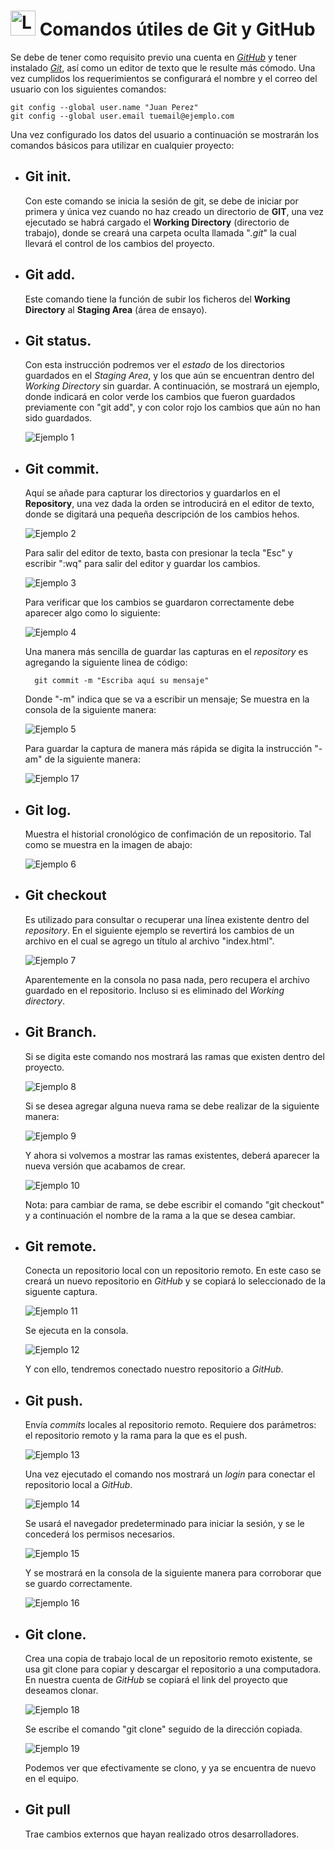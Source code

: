 # <img src="image/logo-git.png" alt="Logo Git" width="40px"> Comandos útiles de Git y GitHub

Se debe de tener como requisito previo una cuenta en *[GitHub](https://github.com/)* y tener instalado *[Git](https://git-scm.com/download/win)*, así como un editor de texto que le resulte más cómodo. Una vez cumplidos los requerimientos se configurará el nombre y el correo del usuario con los siguientes comandos:

    git config --global user.name "Juan Perez"
    git config --global user.email tuemail@ejemplo.com

Una vez configurado los datos del usuario a continuación se mostrarán los comandos básicos para utilizar en cualquier proyecto: 

* ## Git **init**.

    Con este comando se inicia la sesión de git, se debe de iniciar por primera y única vez cuando no haz creado un directorio de **GIT**, una vez ejecutado se habrá cargado el **Working Directory** (directorio de trabajo), donde se creará una carpeta oculta llamada "*.git*" la cual llevará el control de los cambios del proyecto.

* ## Git **add**.

    Este comando tiene la función de subir los ficheros del **Working Directory** al **Staging Area** (área de ensayo).

* ## Git **status**.
    
    Con esta instrucción podremos ver el *estado* de los directorios guardados en el *Staging Area*, y los que aún se encuentran dentro del *Working Directory* sin guardar. A continuación, se mostrará un ejemplo, donde indicará en color verde los cambios que fueron guardados previamente con "git add", y con color rojo los cambios que aún no han sido guardados.

    ![Ejemplo 1](image/ejemplo01.png)

* ## Git **commit**.

    Aquí se añade para capturar los directorios y guardarlos en el **Repository**, una vez dada la orden se introducirá en el editor de texto, donde se digitará una pequeña descripción de los cambios hehos.

    ![Ejemplo 2](image/ejemplo02.png)

    Para salir del editor de texto, basta con presionar la tecla "Esc" y escribir ":wq" para salir del editor y guardar los cambios.

    ![Ejemplo 3](image/ejemplo03.png)

    Para verificar que los cambios se guardaron correctamente debe aparecer algo como lo siguiente:

    ![Ejemplo 4](image/ejemplo04.png)

    Una manera más sencilla de guardar las capturas en el *repository* es agregando la siguiente linea de código:

        git commit -m "Escriba aquí su mensaje"
    
    Donde "-m" indica que se va a escribir un mensaje; Se muestra en la consola de la siguiente manera:

    ![Ejemplo 5](image/ejemplo05.png)

    Para guardar la captura de manera más rápida se digita la instrucción "-am" de la siguiente manera:

    ![Ejemplo 17](image/ejemplo17.png)

* ## Git **log**.
    
    Muestra el historial cronológico de confimación de un repositorio. Tal como se muestra en la imagen de abajo:
    
    ![Ejemplo 6](image/ejemplo06.png)

* ## Git **checkout**
    
    Es utilizado para  consultar o recuperar una línea existente dentro del *repository*. En el siguiente ejemplo se revertirá los cambios de un archivo en el cual se agrego un título al archivo "index.html".
    
    ![Ejemplo 7](image/ejemplo07.png)

    Aparentemente en la consola no pasa nada, pero recupera el archivo guardado en el repositorio. Incluso si es eliminado del *Working directory*.
    
* ## Git **Branch**.

    Si se digita este comando nos mostrará las ramas que existen dentro del proyecto.

    ![Ejemplo 8](image/ejemplo08.png)

    Si se desea agregar alguna nueva rama se debe realizar de la siguiente manera:

    ![Ejemplo 9](image/ejemplo09.png)

    Y ahora si volvemos a mostrar las ramas existentes, deberá aparecer la nueva versión que acabamos de crear.

    ![Ejemplo 10](image/ejemplo10.png)

    Nota: para cambiar de rama, se debe escribir el comando "git checkout" y a continuación el nombre de la rama a la que se desea cambiar.

* ## Git **remote**.

    Conecta un repositorio local con un repositorio remoto. En este caso se creará un nuevo repositorio en *GitHub* y se copiará lo seleccionado de la siguente captura.

    ![Ejemplo 11](image/ejemplo11.png)

    Se ejecuta en la consola.

    ![Ejemplo 12](image/ejemplo12.png)

    Y con ello, tendremos conectado nuestro repositorio a *GitHub*.

* ## Git **push**.

    Envía *commits* locales al repositorio remoto. Requiere dos parámetros: el repositorio remoto y la rama para la que es el push.

    ![Ejemplo 13](image/ejemplo13.png)

    Una vez ejecutado el comando nos mostrará un *login* para conectar el repositorio local a *GitHub*.

    ![Ejemplo 14](image/ejemplo14.png)

    Se usará el navegador predeterminado para iniciar la sesión, y se le concederá los permisos necesarios.

    ![Ejemplo 15](image/ejemplo15.png)

    Y se mostrará en la consola de la siguiente manera para corroborar que se guardo correctamente.

    ![Ejemplo 16](image/ejemplo16.png)

* ## Git **clone**.

    Crea una copia de trabajo local de un repositorio remoto existente, se usa git clone para copiar y descargar el repositorio a una computadora.
    En nuestra cuenta de *GitHub* se copiará el link del proyecto que deseamos clonar.

    ![Ejemplo 18](image/ejemplo18.png)

    Se escribe el comando "git clone" seguido de la dirección copiada.

    ![Ejemplo 19](image/ejemplo19.png)

    Podemos ver que efectivamente se clono, y ya se encuentra de nuevo en el equipo.

* ## Git **pull**

    Trae cambios externos que hayan realizado otros desarrolladores.